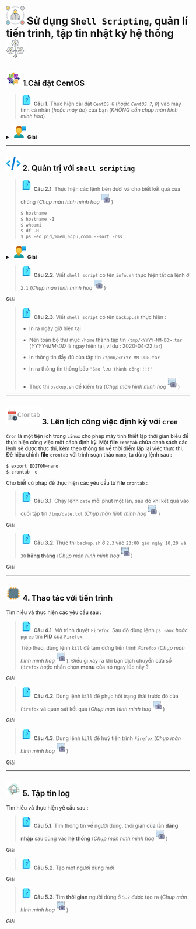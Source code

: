 # ![AMBIENT USER EXPERIENCE.png](https://raw.githubusercontent.com/Zenfection/Image/master/2021/04/11-13-29-20-AMBIENT%20USER%20EXPERIENCE.png) Sử dụng `Shell Scripting`, quản lí tiến trình, tập tin nhật ký hệ thống ![MULTI AGENT SYSTEM.png](https://raw.githubusercontent.com/Zenfection/Image/master/2021/04/11-13-28-49-MULTI%20AGENT%20SYSTEM.png)

## <img title="" src="https://raw.githubusercontent.com/Zenfection/Image/master/2021/04/11-13-29-34-icons8-centos.png" alt="icons8-centos.png" width="40"> 1.Cài đặt CentOS

> ![icons8-questions.png](https://raw.githubusercontent.com/Zenfection/Image/master/2021/04/08-22-03-47-icons8-questions.png) **Câu 1.** Thực hiện cài đặt `CentOS 6` (*hoặc `CentOS 7`, `8`*) vào máy tính cá nhân (*hoặc máy ảo*) của bạn (*KHÔNG cần chụp màn hình minh hoạ*)

<details>
<summary><b><img src="https://raw.githubusercontent.com/Zenfection/Image/master/2021/03/08-16-44-05-icons8-consultation.png" width ="40"> Giải</b></summary>

<br>

Link file ISO [CentOS 8](https://www.centos.org/download/)

</details>

---

## <img src="https://raw.githubusercontent.com/Zenfection/Image/master/2021/04/11-13-32-09-icons8-source_code.png" title="" alt="icons8-source_code.png" width="40"> 2. Quản trị với `shell scripting`

> ![icons8-questions.png](https://raw.githubusercontent.com/Zenfection/Image/master/2021/04/08-22-03-47-icons8-questions.png) **Câu 2.1**. Thực hiện các lệnh bên dưới và cho biết kết quả của chúng (*Chụp màn hình minh hoạ*![icons8screenshotpng](https://raw.githubusercontent.com/Zenfection/Image/master/2021/03/17-20-16-22-icons8-screenshot.png))
> 
> ```shell
> $ hostname
> $ hostname -I
> $ whoami
> $ df -H
> $ ps -eo pid,%mem,%cpu,comm --sort -rss
> ```

<details>
<summary><b><img src="https://raw.githubusercontent.com/Zenfection/Image/master/2021/03/08-16-44-05-icons8-consultation.png" width ="40"> Giải</b></summary>

<br>

- `hostname` : Kiểm tra host hiện tại
  
  ![db0997500f9efdc0a48f.jpeg](https://raw.githubusercontent.com/Zenfection/Image/master/2021/04/11-19-51-06-db0997500f9efdc0a48f.jpeg)

- `hostname -I` : Hiển thị tất cả địa chỉ `IPv4` mạng của host ()
  
  ![91cff89660589206cb49.jpeg](https://raw.githubusercontent.com/Zenfection/Image/master/2021/04/11-19-51-01-91cff89660589206cb49.jpeg)

- `whoami` (*Who Am I*): hiển thị ra người dùng đang thao tác 
  
  ![c9aa14fc8c327e6c2723.jpeg](https://raw.githubusercontent.com/Zenfection/Image/master/2021/04/11-19-51-04-c9aa14fc8c327e6c2723.jpeg)

- `df -H` : Kiểm tra thông tin tất cả ổ cứng 
  
  ![57c59f93075df503ac4c.jpeg](https://raw.githubusercontent.com/Zenfection/Image/master/2021/04/11-19-50-56-57c59f93075df503ac4c.jpeg)

- `ps -eo pid,%mem,%cpu,comm --sort -rss | head -n 3` : *Giải thích bên dưới*
  
  ![36faeaac7262803cd973.jpeg](https://raw.githubusercontent.com/Zenfection/Image/master/2021/04/11-19-50-50-36faeaac7262803cd973.jpeg)
  
  > 💡 Giải thích chi tiết : 
  > 
  > - `ps` (*Process Status*) : công cụ quản lí tiến trình
  > 
  > - `-eo` : Hiển thị tất cả tiến trình có chọn lọc 
  > 
  > - `pid` (*Process ID*) : Mã tiến trình
  > 
  > - `%mem,%cpu` : Sử dụng bộ nhớ và vi xử lý tiến trình (*`%`*) 
  > 
  > - `comm` : đường dẫn của tiến trình 
  > 
  > - `--sort` : sắp xếp tiến trình 
  > 
  > - `-rss` (*resident set size*) : đi chung với `vsz`, hiển thị **dung lượng bộ nhớ** được **phân bổ** cho tiến trình trong `RAM`
  > 
  > - `| head -n 3` : sử dụng **ống dẫn** (`pipe`) để hiển thị 3 dòng đầu tiên  
  
</details>

> ![icons8-questions.png](https://raw.githubusercontent.com/Zenfection/Image/master/2021/04/08-22-03-47-icons8-questions.png) **Câu 2.2**. Viết `shell script` có tên `info.sh` thực hiện tất cả lệnh ở `2.1` (*Chụp màn hình minh hoạ*![icons8screenshotpng](https://raw.githubusercontent.com/Zenfection/Image/master/2021/03/17-20-16-22-icons8-screenshot.png))

Giải

> ![icons8-questions.png](https://raw.githubusercontent.com/Zenfection/Image/master/2021/04/08-22-03-47-icons8-questions.png) **Câu 2.3**. Viết `shell script` có tên `backup.sh` thực hiện :
> 
> - In ra ngày giờ hiện tại
> 
> - Nén toàn bộ thư mục `/home` thành tập tin `/tmp/<YYYY-MM-DD>.tar` (*YYYY-MM-DD* là ngày hiện tại, ví dụ : 2020-04-22.tar)
> 
> - In thông tin đầy đủ của tập tin `/tpmn/<YYYY-MM-DD>.tar`
> 
> - In ra thông tin thông báo `"Sao lưu thành công!!!!"`
> 
> - Thực thi `backup.sh` để kiểm tra (*Chụp màn hình minh hoạ*![icons8screenshotpng](https://raw.githubusercontent.com/Zenfection/Image/master/2021/03/17-20-16-22-icons8-screenshot.png))

---

## <img src="https://raw.githubusercontent.com/Zenfection/Image/master/2021/04/11-13-33-09-crontab.png" title="" alt="crontab.png" width="98">3. Lên lịch công việc định kỳ với `cron`

`Cron` là một tiện ích trong `Linux` cho phép máy tính thiết lập thời gian biểu để thực hiện công việc một cách định kỳ. Một **file**  `crontab` chứa danh sách các lệnh sẽ được thực thi, kèm theo thông tin về thời điểm lặp lại việc thực thi. Để hiệu chỉnh **file** `crontab` với trình soạn thảo `nano`, ta dùng lệnh sau : 

```shell
$ export EDITOR=nano
$ crontab -e
```

 Cho biết cú pháp để thực hiện các yêu cầu từ **file** `crontab` : 

> ![icons8-questions.png](https://raw.githubusercontent.com/Zenfection/Image/master/2021/04/08-22-03-47-icons8-questions.png) **Câu 3.1**. Chạy lệnh `date` mỗi phút một lần, sau đó khi kết quả vào cuối tập tin `/tmp/date.txt` (*Chụp màn hình minh hoạ*![icons8screenshotpng](https://raw.githubusercontent.com/Zenfection/Image/master/2021/03/17-20-16-22-icons8-screenshot.png))

Giải

> ![icons8-questions.png](https://raw.githubusercontent.com/Zenfection/Image/master/2021/04/08-22-03-47-icons8-questions.png) **Câu 3.2**. Thực thi `backup.sh` ở `2.3` vào `23:00 giờ ngày 10,20 và 30` **hằng tháng** (*Chụp màn hình minh hoạ*![icons8screenshotpng](https://raw.githubusercontent.com/Zenfection/Image/master/2021/03/17-20-16-22-icons8-screenshot.png))

Giải

---

## <img src="https://raw.githubusercontent.com/Zenfection/Image/master/2021/04/11-13-34-27-icons8-processor.png" title="" alt="icons8-processor.png" width="40"> 4. Thao tác với tiến trình

Tìm hiểu và thực hiện các yêu cầu sau : 

> ![icons8-questions.png](https://raw.githubusercontent.com/Zenfection/Image/master/2021/04/08-22-03-47-icons8-questions.png) **Câu 4.1**. Mở trình duyệt `Firefox`. Sau đó dùng lệnh `ps -aux` *hoặc* `pgrep` tìm **PID** của `Firefox`. 
> 
> Tiếp theo, dùng lệnh `kill` để tạm dừng tiến trình `Firefox` (*Chụp màn hình minh hoạ*![icons8screenshotpng](https://raw.githubusercontent.com/Zenfection/Image/master/2021/03/17-20-16-22-icons8-screenshot.png)). Điều gì xảy ra khi bạn dịch chuyển cửa sổ `Firefox` *hoặc* nhấn chọn **menu** của nó ngay lúc này ?

Giải

> ![icons8-questions.png](https://raw.githubusercontent.com/Zenfection/Image/master/2021/04/08-22-03-47-icons8-questions.png) **Câu 4.2**. Dùng lệnh `kill` để phục hồi trạng thái trước đó của `Firefox` và quan sát kết quả (*Chụp màn hình minh hoạ*![icons8screenshotpng](https://raw.githubusercontent.com/Zenfection/Image/master/2021/03/17-20-16-22-icons8-screenshot.png))

Giải

> ![icons8-questions.png](https://raw.githubusercontent.com/Zenfection/Image/master/2021/04/08-22-03-47-icons8-questions.png) **Câu 4.3**. Dùng lệnh `kill` để huỷ tiến trình `Firefox` (*Chụp màn hình minh hoạ*![icons8screenshotpng](https://raw.githubusercontent.com/Zenfection/Image/master/2021/03/17-20-16-22-icons8-screenshot.png))

Giải

---

## <img title="" src="https://raw.githubusercontent.com/Zenfection/Image/master/2021/04/11-13-35-02-icons8-file.png" alt="icons8-file.png" width="40"> 5. Tập tin log

Tìm hiểu và thực hiện yê cầu sau : 

> ![icons8-questions.png](https://raw.githubusercontent.com/Zenfection/Image/master/2021/04/08-22-03-47-icons8-questions.png) **Câu 5.1**. Tìm thông tin về người dùng, thời gian của lần **đăng nhập** sau cùng vào **hệ thống** (*Chụp màn hình minh hoạ*![icons8screenshotpng](https://raw.githubusercontent.com/Zenfection/Image/master/2021/03/17-20-16-22-icons8-screenshot.png))

Giải

> ![icons8-questions.png](https://raw.githubusercontent.com/Zenfection/Image/master/2021/04/08-22-03-47-icons8-questions.png) **Câu 5.2**. Tạo một người dùng mới

Giải

> ![icons8-questions.png](https://raw.githubusercontent.com/Zenfection/Image/master/2021/04/08-22-03-47-icons8-questions.png) **Câu 5.3**. Tìm **thời gian** người dùng ở `5.2` được tạo ra (*Chụp màn hình minh hoạ*![icons8screenshotpng](https://raw.githubusercontent.com/Zenfection/Image/master/2021/03/17-20-16-22-icons8-screenshot.png))

Giải
